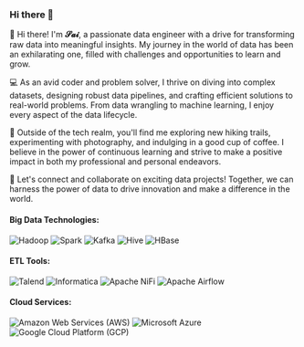 ### Hi there 👋

<!--
**saiteja13101310/saiteja13101310** is a ✨ _special_ ✨ repository because its `README.md` (this file) appears on your GitHub profile.
-->



👋 Hi there! I'm **𝓢𝓪𝓲**, a passionate data engineer with a drive for transforming raw data into meaningful insights. My journey in the world of data has been an exhilarating one, filled with challenges and opportunities to learn and grow.

💻 As an avid coder and problem solver, I thrive on diving into complex datasets, designing robust data pipelines, and crafting efficient solutions to real-world problems. From data wrangling to machine learning, I enjoy every aspect of the data lifecycle. 

🌟 Outside of the tech realm, you'll find me exploring new hiking trails, experimenting with photography, and indulging in a good cup of coffee. I believe in the power of continuous learning and strive to make a positive impact in both my professional and personal endeavors.

🚀 Let's connect and collaborate on exciting data projects! Together, we can harness the power of data to drive innovation and make a difference in the world.

#### Big Data Technologies:
![Hadoop](https://img.shields.io/badge/-Hadoop-FF7F0E?logo=apache-hadoop&logoColor=white&style=flat-square)
![Spark](https://img.shields.io/badge/-Apache%20Spark-E25A1C?logo=apache-spark&logoColor=white&style=flat-square)
![Kafka](https://img.shields.io/badge/-Apache%20Kafka-231F20?logo=apache-kafka&logoColor=white&style=flat-square)
![Hive](https://img.shields.io/badge/-Apache%20Hive-FDEE21?logo=apache-hive&logoColor=white&style=flat-square)
![HBase](https://img.shields.io/badge/-HBase-6DB33F?logo=apache-hbase&logoColor=white&style=flat-square)

#### ETL Tools:
![Talend](https://img.shields.io/badge/-Talend-1679A7?logo=talend&logoColor=white&style=flat-square)
![Informatica](https://img.shields.io/badge/-Informatica-0F6AB4?logo=informatica&logoColor=white&style=flat-square)
![Apache NiFi](https://img.shields.io/badge/-Apache%20NiFi-080A52?logo=apache-nifi&logoColor=white&style=flat-square)
![Apache Airflow](https://img.shields.io/badge/-Apache%20Airflow-007A88?logo=apache-airflow&logoColor=white&style=flat-square)

#### Cloud Services:
![Amazon Web Services (AWS)](https://img.shields.io/badge/-Amazon%20Web%20Services-232F3E?logo=amazon-aws&logoColor=white&style=flat-square)
![Microsoft Azure](https://img.shields.io/badge/-Microsoft%20Azure-0078D4?logo=microsoft-azure&logoColor=white&style=flat-square)
![Google Cloud Platform (GCP)](https://img.shields.io/badge/-Google%20Cloud%20Platform-4285F4?logo=google-cloud&logoColor=white&style=flat-square)

